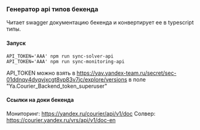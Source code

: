 ### Генератор api типов бекенда

Читает swagger документацию бекенда и конвертирует ее в typescript типы.

#### Запуск

```
API_TOKEN='AAA' npm run sync-solver-api
API_TOKEN='AAA' npm run sync-monitoring-api
```

API_TOKEN можно взять в https://yav.yandex-team.ru/secret/sec-01ddnqy4dyqvjxcgt8vp83v7jc/explore/versions в поле "Ya.Courier_Backend_token_superuser"

#### Ссылки на доки бекенда

Мониторинг: https://yandex.ru/courier/api/v1/doc
Солвер: https://courier.yandex.ru/vrs/api/v1/doc-en
